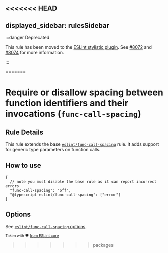 <<<<<<< HEAD
---
displayed_sidebar: rulesSidebar
---

:::danger Deprecated

This rule has been moved to the [ESLint stylistic plugin](https://eslint.style).
See [#8072](https://github.com/typescript-eslint/typescript-eslint/issues/8072) and [#8074](https://github.com/typescript-eslint/typescript-eslint/issues/8074) for more information.

:::

<!-- This doc file has been left on purpose to help direct people to the stylistic plugin.

Note that there is no actual way to get to this page in the normal navigation,
so end-users will only be able to get to this page from the search bar. -->
=======
# Require or disallow spacing between function identifiers and their invocations (`func-call-spacing`)

## Rule Details

This rule extends the base [`eslint/func-call-spacing`](https://eslint.org/docs/rules/func-call-spacing) rule.
It adds support for generic type parameters on function calls.

## How to use

```jsonc
{
  // note you must disable the base rule as it can report incorrect errors
  "func-call-spacing": "off",
  "@typescript-eslint/func-call-spacing": ["error"]
}
```

## Options

See [`eslint/func-call-spacing` options](https://eslint.org/docs/rules/func-call-spacing#options).

<sup>Taken with ❤️ [from ESLint core](https://github.com/eslint/eslint/blob/master/docs/rules/func-call-spacing.md)</sup>
>>>>>>> packages
